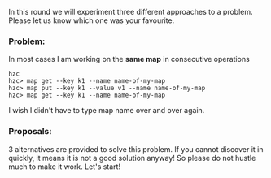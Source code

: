 In this round we will experiment three different approaches to a problem.
Please let us know which one was your favourite.

### Problem:
In most cases I am working on the **same map** in consecutive operations
```
hzc
hzc> map get --key k1 --name name-of-my-map
hzc> map put --key k1 --value v1 --name name-of-my-map
hzc> map get --key k1 --name name-of-my-map
```
I wish I didn't have to type map name over and over again.

### Proposals:
3 alternatives are provided to solve this problem.
If you cannot discover it in quickly, it means it is not a good solution anyway! So please do not hustle much to make it work.
Let's start!